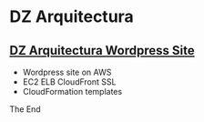 # DZ Arquitectura

## [DZ Arquitectura Wordpress Site](https://www.dzarquitectura.com)

* Wordpress site on AWS
* EC2 ELB  CloudFront SSL
* CloudFormation templates








The End